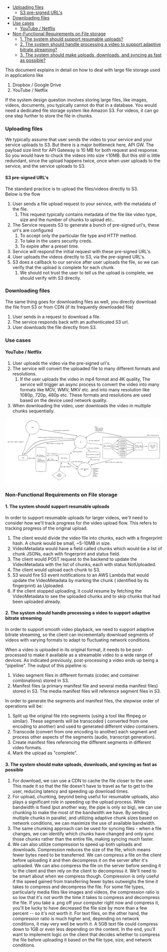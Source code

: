 <!-- TOC -->
 * [Uploading files](#uploading-files)
   * [S3 pre-signed URL's](#s3-pre-signed-urls)
 * [Downloading files](#downloading-files)
 * [Use cases](#use-cases)
   * [YouTube / Netflix](#youtube--netflix)
 * [Non-Functional Requirements on File storage](#non-functional-requirements-on-file-storage)
   * [1. The system should support resumable uploads?](#1-the-system-should-support-resumable-uploads)
   * [2. The system should handle processing a video to support adaptive bitrate streaming?](#2-the-system-should-handle-processing-a-video-to-support-adaptive-bitrate-streaming)
   * [3. The system should make uploads, downloads, and syncing as fast as possible?](#3-the-system-should-make-uploads-downloads-and-syncing-as-fast-as-possible)
<!-- TOC -->


This document explains in detail on how to deal with large file storage used in applications like

1. Dropbox / Google Drive
2. YouTube / Netflix

If the system design question involves storing large files, like images, videos, documents, you typically cannot do that
in a database. You would need a dedicated file storage system like Amazon S3. For videos, it can go one step further to
store the file in chunks.

### Uploading files

We typically assume that user sends the video to your service and your service uploads to S3. But there
is a major bottleneck here, API GW. The payload size limit for API Gateway is 10 MB for both request and response. So
you would have to chuck
the videos into size <10MB. But this still is little redundant, since the upload happens twice, once when user
uploads to the service, and the service uploads to S3.

#### S3 pre-signed URL's

The standard practice is to upload the files/videos directly to S3.   
Below is the flow

1. User sends a file upload request to your service, with the metadata of the file.
    1. This request typically contains metadata of the file like video type, size and the number of chunks to upload
       etc..
2. The Service requests S3 to generate a bunch of pre-signed url's, these url's are configured
    1. To accept only the particular file type and HTTP method.
    2. To take in the users security creds.
    3. To expire after a preset time.
3. Service will respond the initial request with these pre-signed URL's.
4. User uploads the videos directly to S3, via the pre-signed URL's.
5. S3 does a callback to our service after user uploads the file, so we can verify that the upload is complete for each
   chunk.
    1. We should not trust the user to tell us the upload is complete, we should verify with S3 directly.

### Downloading files

The same thing goes for downloading files as well, you directly download the file from S3 or from CDN (if its frequently
downloaded file)

1. User sends in a request to download a file.
2. The service responds back with an authenticated S3 url.
3. User downloads the file directly from S3.

### Use cases

#### YouTube / Netflix

1. User uploads the video via the pre-signed url's.
2. The service will convert the uploaded file to many different formats and resolutions.
    1. If the user uploads the video in mp4 format and 4K quality, The service will trigger an async process to convert
       the video into many formats like MOV, WMV, MKV etc. and into many resolution like 1080p, 720p, 480p etc. These
       formats and resolutions are used based on the device used network quality.
3. When downloading the video, user downloads the video in multiple chunks sequentially.

![](../images/patterns_file_storage_youtube.png)

### Non-Functional Requirements on File storage

#### 1. The system should support resumable uploads

In order to support resumable uploads for larger videos, we'll need to consider how we'll track progress for the video
upload flow. This refers to tracking progress of the original upload.

1. The client would divide the video file into chunks, each with a fingerprint hash. A chunk would be small, ~5-10MB in
   size.
2. VideoMetadata would have a field called chunks which would be a list of chunk JSONs, each with fingerprint and status
   field.
3. The client would POST request to the backend to update the VideoMetadata with the list of chunks, each with status
   NotUploaded.
4. The client would upload each chunk to S3.
5. S3 would fire S3 event notifications to an AWS Lambda that would update the VideoMetadata by marking the chunk (
   identified by its fingerprint) as Uploaded.
6. If the client stopped uploading, it could resume by fetching the VideoMetadata to see the uploaded chunks and to skip
   chunks that had been uploaded already.

#### 2. The system should handle processing a video to support adaptive bitrate streaming

In order to support smooth video playback, we need to support adaptive bitrate streaming, so the client can
incrementally download segments of videos with varying formats to adapt to fluctuating network conditions.

When a video is uploaded in its original format, it needs to be post-processed to make it available as a streamable
video to a wide range of devices. As indicated previously, post-processing a video ends up being a "pipeline". The
output of this pipeline is:

1. Video segment files in different formats (codec and container combinations) stored in S3.
2. Manifest files (a primary manifest file and several media manifest files) stored in S3. The media manifest files will
   reference segment files in S3.

In order to generate the segments and manifest files, the stepwise order of operations will be:

1. Split up the original file into segments (using a tool like ffmpeg or similar). These segments will be transcoded (
   converted from one encoding to another) and used to generated different video containers.
2. Transcode (convert from one encoding to another) each segment and process other aspects of the segments (audio,
   transcript generation).
3. Create manifest files referencing the different segments in different video formats.
4. Mark the upload as "complete".

#### 3. The system should make uploads, downloads, and syncing as fast as possible

1. For download, we can use a CDN to cache the file closer to the user. This made it so that the file doesn't have to
   travel as far to get to the user, reducing latency and speeding up download times.
2. For upload, chunking, beyond being useful for resumable uploads, also plays a significant role in speeding up the
   upload process. While bandwidth is fixed (put another way, the pipe is only so big), we can use chunking to make the
   most of the bandwidth we have. By sending multiple chunks in parallel, and utilizing adaptive chunk sizes based on
   network conditions, we can maximize the use of available bandwidth.
3. The same chunking approach can be used for syncing files - when a file changes, we can identify which chunks have
   changed and only sync those chunks rather than the entire file, making syncing much faster.
4. We can also utilize compression to speed up both uploads and downloads. Compression reduces the size of the file,
   which means fewer bytes need to be transferred. We can compress a file on the client before uploading it and then
   decompress it on the server after it's uploaded. We can also compress the file on the server before sending it to the
   client and then rely on the client to decompress it. We'll need to be smart about when we compress though.
   Compression is only useful if the speed gained from transferring fewer bytes outweighs the time it takes to compress
   and decompress the file. For some file types, particularly media files like images and videos, the compression ratio
   is so low that it's not worth the time it takes to compress and decompress the file. If you take a .png off your
   computer right now and compress it, you'll be lucky to have decreased the file size by more than a few percent -- so
   it's not worth it. For text files, on the other hand, the compression ratio is much higher and, depending on network
   conditions, it may very well be worth it. A 5GB text file could compress down to 1GB or even less depending on the
   content. In the end, you'll want to implement logic on the client that decides whether to compress the file before
   uploading it based on the file type, size, and network conditions.